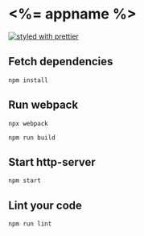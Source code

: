 # <%= appname %>

[![styled with prettier](https://img.shields.io/badge/styled_with-prettier-ff69b4.svg)](https://github.com/prettier/prettier)

## Fetch dependencies
```
npm install
```

## Run webpack
```
npx webpack
```
```
npm run build
```

## Start http-server
```
npm start
```


## Lint your code
```
npm run lint
```
